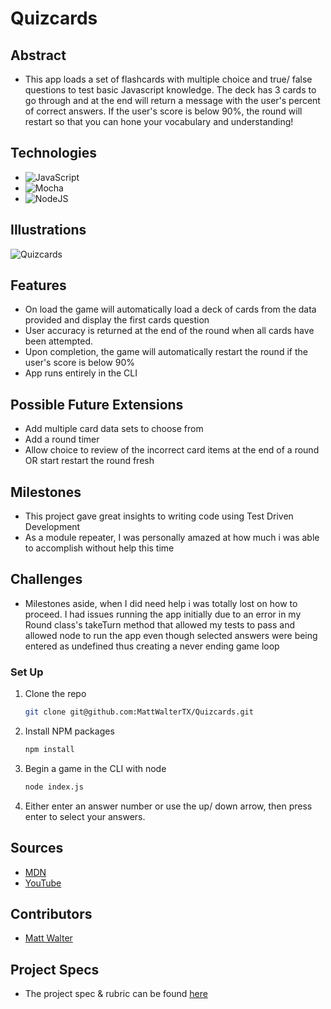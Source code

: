 # Quizcards

## Abstract
  - This app loads a set of flashcards with multiple choice and true/ false questions to test basic Javascript knowledge. The deck has 3 cards to go through and at the end will return a message with the user's percent of correct answers. If the user's score is below 90%, the round will restart so that you can hone your vocabulary and understanding!

## Technologies
- ![JavaScript](https://img.shields.io/badge/javascript-%23323330.svg?style=for-the-badge&logo=javascript&logoColor=%23F7DF1E)
- ![Mocha](https://img.shields.io/badge/-mocha-%238D6748?style=for-the-badge&logo=mocha&logoColor=white)
- ![NodeJS](https://img.shields.io/badge/node.js-6DA55F?style=for-the-badge&logo=node.js&logoColor=white)

## Illustrations
  ![Quizcards](https://i.postimg.cc/L5YjXSBm/Quizcards.png)


## Features
- On load the game will automatically load a deck of cards from the data provided and display the first cards question
- User accuracy is returned at the end of the round when all cards have been attempted.
- Upon completion, the game will automatically restart the round if the user's score is below 90%
- App runs entirely in the CLI

## Possible Future Extensions
- Add multiple card data sets to choose from
- Add a round timer
- Allow choice to review of the incorrect card items at the end of a round OR start restart the round fresh

## Milestones
- This project gave great insights to writing code using Test Driven Development 
- As a module repeater, I was personally amazed at how much i was able to accomplish without help this time

## Challenges 
- Milestones aside, when I did need help i was totally lost on how to proceed. I had issues running the app initially due to an error in my Round class's takeTurn method that allowed my tests to pass and allowed node to run the app even though selected answers were being entered as undefined thus creating a never ending game loop

### Set Up
1. Clone the repo
   ```sh
   git clone git@github.com:MattWalterTX/Quizcards.git
   ```
2. Install NPM packages
   ```sh
   npm install
   ``` 
3. Begin a game in the CLI with node
   ```sh
   node index.js
   ``` 
4. Either enter an answer number or use the up/ down arrow, then press enter to select your answers.

## Sources
  - [MDN](http://developer.mozilla.org/en-US/)
  - [YouTube](https://www.youtube.com/)

## Contributors
  - [Matt Walter](https://github.com/MattWalterTX)

## Project Specs
  - The project spec & rubric can be found [here](https://frontend.turing.edu/projects/flash-cards.html)
 
